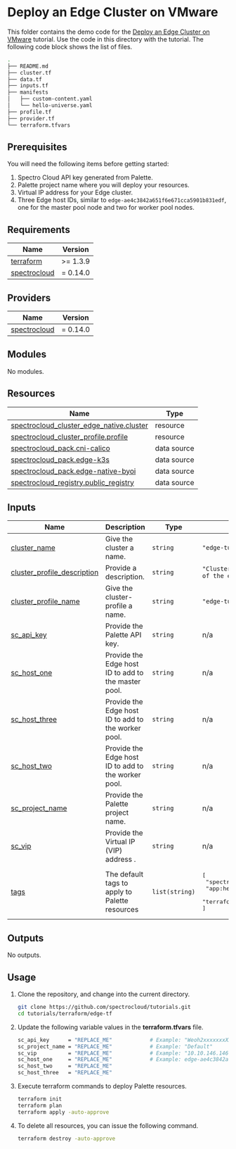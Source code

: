 # Deploy an Edge Cluster on VMware

This folder contains the demo code for the [Deploy an Edge Cluster on VMware](https://docs.spectrocloud.com/clusters/edge/deploy-cluster) tutorial. Use the code in this directory with the tutorial. The following code block shows the list of files. 

```bash
.
├── README.md
├── cluster.tf
├── data.tf
├── inputs.tf
├── manifests
│   ├── custom-content.yaml
│   └── hello-universe.yaml
├── profile.tf
├── provider.tf
└── terraform.tfvars
```



## Prerequisites
You will need the following items before getting started:
1. Spectro Cloud API key generated from Palette.
2. Palette project name where you will deploy your resources.
3. Virtual IP address for your Edge cluster. 
4. Three Edge host IDs, similar to `edge-ae4c3842a651f6e671cca5901b831edf`, one for the master pool node and two for worker pool nodes. 


## Requirements

| Name | Version |
|------|---------|
| <a name="requirement_terraform"></a> [terraform](#requirement\_terraform) | >= 1.3.9 |
| <a name="requirement_spectrocloud"></a> [spectrocloud](#requirement\_spectrocloud) | = 0.14.0 |

## Providers

| Name | Version |
|------|---------|
| <a name="provider_spectrocloud"></a> [spectrocloud](#provider\_spectrocloud) | = 0.14.0 |

## Modules

No modules.

## Resources

| Name | Type |
|------|------|
| [spectrocloud_cluster_edge_native.cluster](https://registry.terraform.io/providers/spectrocloud/spectrocloud/0.14.0/docs/resources/cluster_edge_native) | resource |
| [spectrocloud_cluster_profile.profile](https://registry.terraform.io/providers/spectrocloud/spectrocloud/0.14.0/docs/resources/cluster_profile) | resource |
| [spectrocloud_pack.cni-calico](https://registry.terraform.io/providers/spectrocloud/spectrocloud/0.14.0/docs/data-sources/pack) | data source |
| [spectrocloud_pack.edge-k3s](https://registry.terraform.io/providers/spectrocloud/spectrocloud/0.14.0/docs/data-sources/pack) | data source |
| [spectrocloud_pack.edge-native-byoi](https://registry.terraform.io/providers/spectrocloud/spectrocloud/0.14.0/docs/data-sources/pack) | data source |
| [spectrocloud_registry.public_registry](https://registry.terraform.io/providers/spectrocloud/spectrocloud/0.14.0/docs/data-sources/registry) | data source |

## Inputs

| Name | Description | Type | Default | Required |
|------|-------------|------|---------|:--------:|
| <a name="input_cluster_name"></a> [cluster\_name](#input\_cluster\_name) | Give the cluster a name. | `string` | `"edge-tutorial-cluster"` | no |
| <a name="input_cluster_profile_description"></a> [cluster\_profile\_description](#input\_cluster\_profile\_description) | Provide a description. | `string` | `"Cluster profile as part of the edge tutorial."` | no |
| <a name="input_cluster_profile_name"></a> [cluster\_profile\_name](#input\_cluster\_profile\_name) | Give the cluster-profile a name. | `string` | `"edge-tutorial-profile"` | no |
| <a name="input_sc_api_key"></a> [sc\_api\_key](#input\_sc\_api\_key) | Provide the Palette API key. | `string` | n/a | yes |
| <a name="input_sc_host_one"></a> [sc\_host\_one](#input\_sc\_host\_one) | Provide the Edge host ID to add to the master pool. | `string` | n/a | yes |
| <a name="input_sc_host_three"></a> [sc\_host\_three](#input\_sc\_host\_three) | Provide the Edge host ID to add to the worker pool. | `string` | n/a | yes |
| <a name="input_sc_host_two"></a> [sc\_host\_two](#input\_sc\_host\_two) | Provide the Edge host ID to add to the worker pool. | `string` | n/a | yes |
| <a name="input_sc_project_name"></a> [sc\_project\_name](#input\_sc\_project\_name) | Provide the Palette project name. | `string` | n/a | yes |
| <a name="input_sc_vip"></a> [sc\_vip](#input\_sc\_vip) | Provide the Virtual IP (VIP) address . | `string` | n/a | yes |
| <a name="input_tags"></a> [tags](#input\_tags) | The default tags to apply to Palette resources | `list(string)` | <pre>[<br>  "spectro-cloud-education",<br>  "app:hello-universe",<br>  "terraform_managed:true"<br>]</pre> | no |

## Outputs
No outputs.

## Usage
1. Clone the repository, and change into the current directory.

    ```bash
    git clone https://github.com/spectrocloud/tutorials.git
    cd tutorials/terraform/edge-tf
    ```

2. Update the following variable values in the **terraform.tfvars** file. 
    ```bash
    sc_api_key      = "REPLACE_ME"            # Example: "Weoh2xxxxxxxXXXXXXXxxxxx"
    sc_project_name = "REPLACE_ME"            # Example: "Default"
    sc_vip          = "REPLACE_ME"            # Example: "10.10.146.146"
    sc_host_one     = "REPLACE_ME"            # Example: edge-ae4c3842a651f6e671cca5901b831edf
    sc_host_two     = "REPLACE_ME"
    sc_host_three   = "REPLACE_ME"
    ```

3. Execute terraform commands to deploy Palette resources. 
    ```bash
    terraform init
    terraform plan
    terraform apply -auto-approve
    ```

4. To delete all resources, you can issue the following command.
    ```bash
    terraform destroy -auto-approve
    ```